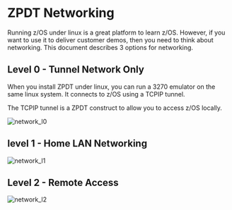 # ZPDT Networking

Running z/OS under linux is a great platform to learn z/OS.
However, if you want to use it to deliver customer demos, then you need to think about networking.
This document describes 3 options for networking.

## Level 0 - Tunnel Network Only

When you install ZPDT under linux, you can run a 3270 emulator on the same linux system. It connects to z/OS using a TCPIP tunnel.

The TCPIP tunnel is a ZPDT construct to allow you to access z/OS locally.

![network_l0](/images/network_l0.JPG)


## level 1 - Home LAN Networking

![network_l1](/images/network_l1.JPG)

## Level 2 - Remote Access


![network_l2](/images/network_l2.JPG)
